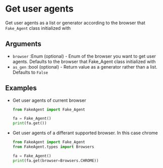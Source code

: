# Get user agents
Get user agents as a list or generator according to the browser that `Fake_Agent` class initialized with

## Arguments
- `browser` :Enum (optional) - Enum of the browser you want to get user agents. Defaults to the browser that Fake_Agent class initialized with
- `as_gen` :bool (optional) - Return value as a generator rather than a list. Defaults to `False`

## Examples
- Get user agents of current browser
    ```python
    from FakeAgent import Fake_Agent
    
    fa = Fake_Agent()
    print(fa.get())
    ```
- Get user agents of a differant supported browser. In this case chrome
    ```python
    from FakeAgent import Fake_Agent
    from FakeAgent.types import Browsers
    
    fa = Fake_Agent()
    print(fa.get(browser=Browsers.CHROME))
    ```